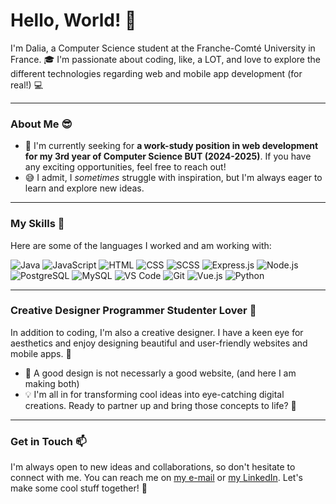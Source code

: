 # Hello, World! :wave:

I'm Dalia, a Computer Science student at the Franche-Comté University in France. 🎓 I'm passionate about coding, like, a LOT, and love to explore the different technologies regarding web and mobile app development (for real!) :computer:
<hr>

### About Me :sunglasses:

- 🌱 I'm currently seeking for **a work-study position in web development for my 3rd year of Computer Science BUT (2024-2025)**. If you have any exciting opportunities, feel free to reach out!
- 😅 I admit, I _sometimes_ struggle with inspiration, but I'm always eager to learn and explore new ideas.

<hr>

### My Skills :rocket:

Here are some of the languages I worked and am working with:

 ![Java](https://img.shields.io/badge/Java-ED8B00?style=for-the-badge&logo=java&logoColor=white)
 ![JavaScript](https://img.shields.io/badge/JavaScript-F7DF1E?style=for-the-badge&logo=javascript&logoColor=black)
 ![HTML](https://img.shields.io/badge/HTML-E34F26?style=for-the-badge&logo=html5&logoColor=white)
 ![CSS](https://img.shields.io/badge/CSS-1572B6?style=for-the-badge&logo=css3&logoColor=white)
 ![SCSS](https://img.shields.io/badge/SCSS-CC6699?style=for-the-badge&logo=sass&logoColor=white)
 ![Express.js](https://img.shields.io/badge/Express.js-000000?style=for-the-badge&logo=express&logoColor=white)
 ![Node.js](https://img.shields.io/badge/Node.js-339933?style=for-the-badge&logo=node.js&logoColor=white)
 ![PostgreSQL](https://img.shields.io/badge/PostgreSQL-4169E1?style=for-the-badge&logo=postgresql&logoColor=white)
 ![MySQL](https://img.shields.io/badge/MySQL-4479A1?style=for-the-badge&logo=mysql&logoColor=white)
 ![VS Code](https://img.shields.io/badge/VS_Code-007ACC?style=for-the-badge&logo=visual-studio-code&logoColor=white)
 ![Git](https://img.shields.io/badge/Git-F05032?style=for-the-badge&logo=git&logoColor=white)
 ![Vue.js](https://img.shields.io/badge/Vue.js-4FC08D?style=for-the-badge&logo=vue.js&logoColor=white)
 ![Python](https://img.shields.io/badge/Python-FFCE3D?style=for-the-badge&logo=python&logoColor=black)

<hr>

### Creative Designer Programmer Studenter Lover :art:

In addition to coding, I'm also a creative designer. I have a keen eye for aesthetics and enjoy designing beautiful and user-friendly websites and mobile apps. :art:

- 🎨 A good design is not necessarly a good website, (and here I am making both)
- 💡 I'm all in for transforming cool ideas into eye-catching digital creations. Ready to partner up and bring those concepts to life? 😤

<hr>

### Get in Touch :mailbox:

I'm always open to new ideas and collaborations, so don't hesitate to connect with me. You can reach me on [my e-mail](mailto:nezzar.dalia@gmail.com) or [my LinkedIn](https://www.linkedin.com/in/dalia-nezzar-302984299/). Let's make some cool stuff together! :rocket:
